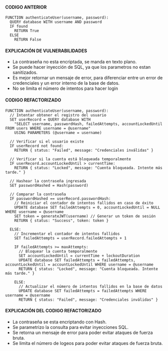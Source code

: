 #### CODIGO ANTERIOR
```
FUNCTION authenticateUser(username, password):
  QUERY database WITH username AND password
  IF found
    RETURN True
  ELSE
    RETURN False
```

#### EXPLICACIÓN DE VULNERABILIDADES
- La contraseña no esta encriptada, se manda en texto plano.
- Se puede hacer inyección de SQL, ya que los parametros no estan sanitizados.
- Es mejor retornar un mensaje de error, para diferenciar entre un error de credenciales y un error interno de la base de datos.
- No se limita el número de intentos para hacer login

#### CODIGO REFACTORIZADO
```
FUNCTION authenticateUser(username, password):
  // Intentar obtener el registro del usuario
  SET userRecord = QUERY database WITH
    "SELECT username, passwordHash, failedAttempts, accountLockedUntil FROM users WHERE username = @username"
    USING PARAMETERS (@username = username)

  // Verificar si el usuario existe
  IF userRecord not found:
    RETURN { status: "Failed", message: "Credenciales inválidas" }

  // Verificar si la cuenta está bloqueada temporalmente
  IF userRecord.accountLockedUntil > currentTime:
    RETURN { status: "Locked", message: "Cuenta bloqueada. Intente más tarde." }

  // Hashear la contraseña ingresada
  SET passwordHashed = Hash(password)

  // Comparar la contraseña
  IF passwordHashed == userRecord.passwordHash:
    // Reiniciar el contador de intentos fallidos en caso de éxito
    UPDATE database SET failedAttempts = 0, accountLockedUntil = NULL WHERE username = @username
    SET token = generateJWT(username) // Generar un token de sesión
    RETURN { status: "Success", token: token }

  ELSE:
    // Incrementar el contador de intentos fallidos
    SET failedAttempts = userRecord.failedAttempts + 1

    IF failedAttempts >= maxAttempts:
      // Bloquear la cuenta temporalmente
      SET accountLockedUntil = currentTime + lockoutDuration
      UPDATE database SET failedAttempts = failedAttempts, accountLockedUntil = accountLockedUntil WHERE username = @username
      RETURN { status: "Locked", message: "Cuenta bloqueada. Intente más tarde." }

    ELSE:
      // Actualizar el número de intentos fallidos en la base de datos
      UPDATE database SET failedAttempts = failedAttempts WHERE username = @username
      RETURN { status: "Failed", message: "Credenciales inválidas" }

```

#### EXPLICACIÓN DEL CODIGO REFACTORIZADO
- La contraseña se esta encriptando con Hash.
- Se parametrizo la consulta para evitar inyecciones SQL.
- Se retorna un mensaje de error para poder evitar ataques de fuerza bruta.
- Se limita el número de logeos para poder evitar ataques de fuerza bruta.